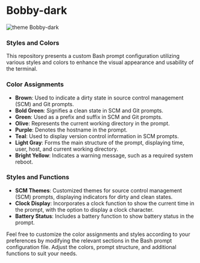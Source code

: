 # Bobby-dark

![theme Bobby-dark](bobby-dark.png)

### Styles and Colors

This repository presents a custom Bash prompt configuration utilizing various styles and colors to enhance the visual appearance and usability of the terminal.

### Color Assignments

- **Brown**: Used to indicate a dirty state in source control management (SCM) and Git prompts.
- **Bold Green**: Signifies a clean state in SCM and Git prompts.
- **Green**: Used as a prefix and suffix in SCM and Git prompts.
- **Olive**: Represents the current working directory in the prompt.
- **Purple**: Denotes the hostname in the prompt.
- **Teal**: Used to display version control information in SCM prompts.
- **Light Gray**: Forms the main structure of the prompt, displaying time, user, host, and current working directory.
- **Bright Yellow**: Indicates a warning message, such as a required system reboot.

### Styles and Functions

- **SCM Themes**: Customized themes for source control management (SCM) prompts, displaying indicators for dirty and clean states.
- **Clock Display**: Incorporates a clock function to show the current time in the prompt, with the option to display a clock character.
- **Battery Status**: Includes a battery function to show battery status in the prompt.

Feel free to customize the color assignments and styles according to your preferences by modifying the relevant sections in the Bash prompt configuration file. Adjust the colors, prompt structure, and additional functions to suit your needs.
